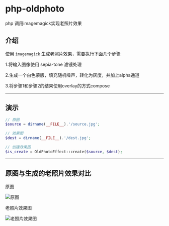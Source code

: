 # php-oldphoto

php 调用imagemagick实现老照片效果

## 介绍

使用 `imagemagick` 生成老照片效果，需要执行下面几个步骤

1.将输入图像使用 sepia-tone 滤镜处理

2.生成一个白色蒙版，填充随机噪声，转化为灰度，并加上alpha通道

3.将步骤1和步骤2的结果使用overlay的方式compose

---

## 演示

```php
// 原图
$source = dirname(__FILE__).'/source.jpg';

// 效果图
$dest = dirname(__FILE__).'/dest.jpg';

// 创建效果图
$is_create = OldPhotoEffect::create($source, $dest);
```

---

## 原图与生成的老照片效果对比

原图

![原图](https://github.com/xfdipzone/php-program/blob/master/php-oldphoto/source.jpg)

老照片效果图

![老照片效果图](https://github.com/xfdipzone/php-program/blob/master/php-oldphoto/dest.jpg)
